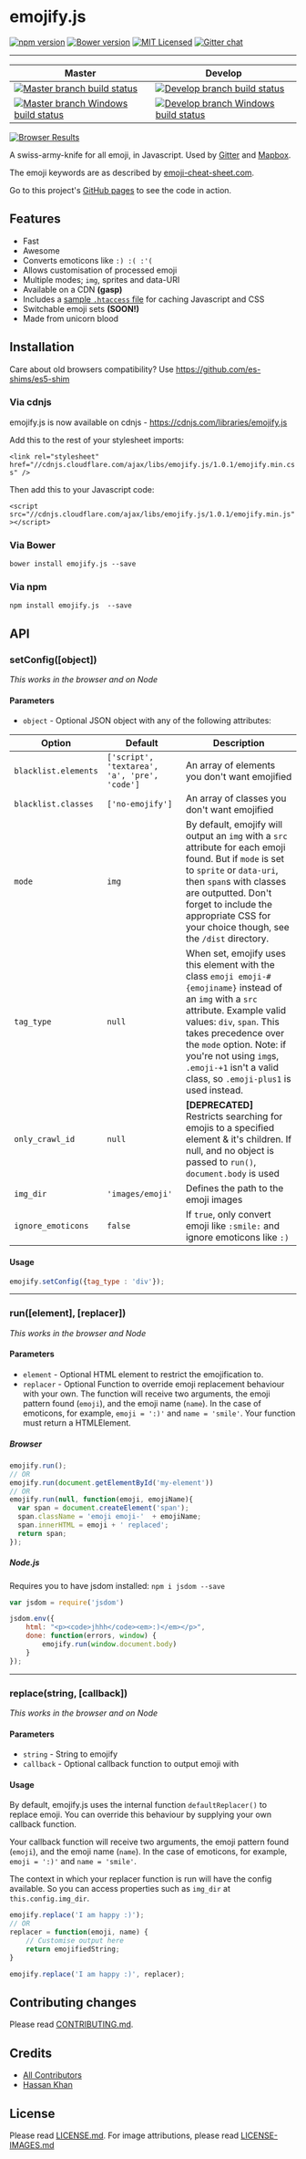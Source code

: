 # emojify.js

[![npm version][ico-npm]][package-npm]
[![Bower version][ico-bower]][package-bower]
[![MIT Licensed][ico-license]][license]
[![Gitter chat][ico-gitter]][gitter]

---

Master | Develop
--- | ---
[![Master branch build status][ico-build]][travis] | [![Develop branch build status][ico-build-dev]][travis]
[![Master branch Windows build status][ico-windows-build]][appveyor] | [![Develop branch Windows build status][ico-windows-build-dev]][appveyor]

[![Browser Results](https://ci.testling.com/hassankhan/emojify.js.png)](https://ci.testling.com/hassankhan/emojify.js)

A swiss-army-knife for all emoji, in Javascript. Used by [Gitter](https://gitter.im/) and [Mapbox](https://www.mapbox.com/blog/emoji-map-markers/).

The emoji keywords are as described by [emoji-cheat-sheet.com](http://www.emoji-cheat-sheet.com).

Go to this project's [GitHub pages](http://hassankhan.github.com/emojify.js) to see the code in action.


























<extoc></extoc>

## Features

- Fast
- Awesome
- Converts emoticons like `:) :( :'(`
- Allows customisation of processed emoji
- Multiple modes; `img`, sprites and data-URI
- Available on a CDN **(gasp)**
- Includes a [sample `.htaccess` file](.htaccess) for caching Javascript and CSS
- Switchable emoji sets **(SOON!)**
- Made from unicorn blood

## Installation

Care about old browsers compatibility? Use https://github.com/es-shims/es5-shim

### Via cdnjs

emojify.js is now available on cdnjs - https://cdnjs.com/libraries/emojify.js

Add this to the rest of your stylesheet imports:

`<link rel="stylesheet" href="//cdnjs.cloudflare.com/ajax/libs/emojify.js/1.0.1/emojify.min.css" />`

Then add this to your Javascript code:

`<script src="//cdnjs.cloudflare.com/ajax/libs/emojify.js/1.0.1/emojify.min.js"></script>`

### Via Bower

`bower install emojify.js --save`

### Via npm

`npm install emojify.js  --save`

## API

### setConfig([object])

*This works in the browser and on Node*

#### Parameters

- `object` - Optional JSON object with any of the following attributes:

Option | Default | Description
--- | --- | ---
`blacklist.elements` | `['script', 'textarea', 'a', 'pre', 'code']` | An array of elements you don't want emojified
`blacklist.classes` | `['no-emojify']` | An array of classes you don't want emojified
`mode` | `img` | By default, emojify will output an `img` with a `src` attribute for each emoji found. But if `mode` is set to `sprite` or `data-uri`, then `span`s with classes are outputted. Don't forget to include the appropriate CSS for your choice though, see the `/dist` directory.
`tag_type` | `null` | When set, emojify uses this element with the class `emoji emoji-#{emojiname}` instead of an `img` with a `src` attribute.  Example valid values: `div`, `span`. This takes precedence over the `mode` option. Note: if you're not using `img`s, `.emoji-+1` isn't a valid class, so `.emoji-plus1` is used instead.
`only_crawl_id` | `null` | **[DEPRECATED]** Restricts searching for emojis to a specified element & it's children. If null, and no object is passed to `run()`, `document.body` is used
`img_dir` | `'images/emoji'` | Defines the path to the emoji images
`ignore_emoticons` | `false` | If `true`, only convert emoji like `:smile:` and ignore emoticons like `:)`

#### Usage
```js
emojify.setConfig({tag_type : 'div'});
```

---

### run([element], [replacer])

*This works in the browser and Node*

#### Parameters
- `element` - Optional HTML element to restrict the emojification to.
- `replacer` - Optional Function to override emoji replacement behaviour with your own. The function will receive two arguments, the emoji pattern found (`emoji`), and the emoji name (`name`). In the case of emoticons, for example, `emoji = ':)'` and `name = 'smile'`. Your function must return a HTMLElement.


##### Browser
```js
emojify.run();
// OR
emojify.run(document.getElementById('my-element'))
// OR
emojify.run(null, function(emoji, emojiName){
  var span = document.createElement('span');
  span.className = 'emoji emoji-'  + emojiName;
  span.innerHTML = emoji + ' replaced';
  return span;
});
```

##### Node.js
Requires you to have jsdom installed:
`npm i jsdom --save`

```js
var jsdom = require('jsdom')

jsdom.env({
    html: "<p><code>jhhh</code><em>:)</em></p>",
    done: function(errors, window) {
        emojify.run(window.document.body)
    }
});
```
---

### replace(string, [callback])

*This works in the browser and on Node*

#### Parameters
- `string` - String to emojify
- `callback` - Optional callback function to output emoji with

#### Usage

By default, emojify.js uses the internal function `defaultReplacer()` to replace emoji. You can override this behaviour by supplying your own callback function.

Your callback function will receive two arguments, the emoji pattern found (`emoji`), and the emoji name (`name`). In the case of emoticons, for example, `emoji = ':)'` and `name = 'smile'`.

The context in which your replacer function is run will have the config available. So you can access properties such as `img_dir` at `this.config.img_dir`.

```js
emojify.replace('I am happy :)');
// OR
replacer = function(emoji, name) {
    // Customise output here
    return emojifiedString;
}

emojify.replace('I am happy :)', replacer);
```

## Contributing changes

Please read [CONTRIBUTING.md](CONTRIBUTING.md).

## Credits

- [All Contributors](https://github.com/hassankhan/emojify.js/contributors)
- [Hassan Khan](https://github.com/hassankhan)

## License

Please read [LICENSE.md](LICENSE.md). For image attributions, please read [LICENSE-IMAGES.md](LICENSE-IMAGES.md)

[travis]: https://travis-ci.org/hassankhan/emojify.js
[appveyor]: https://ci.appveyor.com/project/hassankhan/emojify-js
[package-bower]: http://bower.io/search/?q=emojify.js
[package-npm]: https://www.npmjs.org/package/emojify.js
[ico-build]: http://img.shields.io/travis/hassankhan/emojify.js.svg?style=flat-square
[ico-build-dev]: http://img.shields.io/travis/hassankhan/emojify.js/develop.svg?style=flat-square
[ico-windows-build]: https://ci.appveyor.com/api/projects/status/908bymld8nm3ykxm?svg=true
[ico-windows-build-dev]: https://ci.appveyor.com/api/projects/status/908bymld8nm3ykxm/branch/develop?svg=true
[ico-bower]: http://img.shields.io/bower/v/emojify.js.svg?style=flat-square
[ico-npm]: http://img.shields.io/npm/v/emojify.js.svg?style=flat-square
[ico-license]: http://img.shields.io/npm/l/emojify.js.svg?style=flat-square
[ico-gitter]: https://badges.gitter.im/hassankhan/emojify.js.svg
[license]: http://hassankhan.mit-license.org/
[gitter]: https://gitter.im/hassankhan/emojify.js
